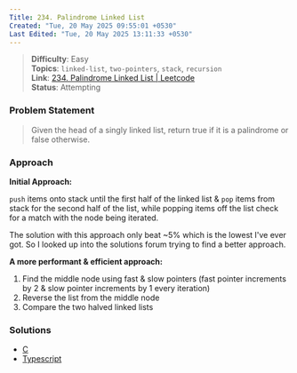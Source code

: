 ```yaml
---
Title: 234. Palindrome Linked List
Created: "Tue, 20 May 2025 09:55:01 +0530"
Last Edited: "Tue, 20 May 2025 13:11:33 +0530"
---
```


> **Difficulty**: Easy  
> **Topics**: `linked-list`, `two-pointers`, `stack`, `recursion`  
> **Link**: [234. Palindrome Linked List | Leetcode](https://leetcode.com/problems/palindrome-linked-list/)  
> **Status**: Attempting

### Problem Statement

> Given the head of a singly linked list, return true if it is a palindrome or
> false otherwise.

### Approach

**Initial Approach:**

`push` items onto stack until the first half of the linked list & `pop` items
from stack for the second half of the list, while popping items off the list
check for a match with the node being iterated.

The solution with this approach only beat ~5% which is the lowest I've ever got.
So I looked up into the solutions forum trying to find a better approach.

**A more performant & efficient approach:**

1. Find the middle node using fast & slow pointers (fast pointer increments by 2
& slow pointer increments by 1 every iteration)
2. Reverse the list from the middle node
3. Compare the two halved linked lists

### Solutions

- [C](./c/palindrome_validator.c)
- [Typescript](./ts/palindrome-validator.ts)
